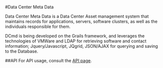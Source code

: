 #Data Center Meta Data

Data Center Meta Data is a Data Center Asset management system that maintains records for applications, servers, software clusters, as well as the individuals responsible for them.

DCmd is being developed on the Grails framework, and leverages the technologies of VMWare and LDAP for retrieving software and contact information; Jquery/Javascript, JQgrid, JSON/AJAX for querying and saving to the Database.

##API
For API usage, consult the [API page](https://github.com/UHMDCmd/DCmd/tree/master/api).
